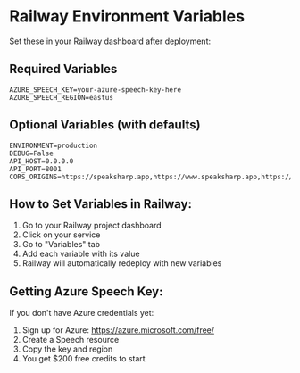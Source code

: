 # Railway Environment Variables

Set these in your Railway dashboard after deployment:

## Required Variables

```
AZURE_SPEECH_KEY=your-azure-speech-key-here
AZURE_SPEECH_REGION=eastus
```

## Optional Variables (with defaults)

```
ENVIRONMENT=production
DEBUG=False
API_HOST=0.0.0.0
API_PORT=8001
CORS_ORIGINS=https://speaksharp.app,https://www.speaksharp.app,https://matuskalis.com
```

## How to Set Variables in Railway:

1. Go to your Railway project dashboard
2. Click on your service
3. Go to "Variables" tab
4. Add each variable with its value
5. Railway will automatically redeploy with new variables

## Getting Azure Speech Key:

If you don't have Azure credentials yet:
1. Sign up for Azure: https://azure.microsoft.com/free/
2. Create a Speech resource
3. Copy the key and region
4. You get $200 free credits to start
